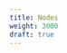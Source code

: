 ```yaml
---
title: Nodes
weight: 3000
draft: true
---
```


<!-- explain how to set up nodes in yaml with examples and what is required-->
